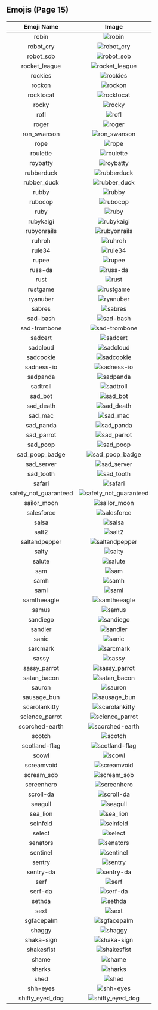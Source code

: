 
  ## Emojis (Page 15)
  |Emoji Name|Image|
  | :-: | :-: |
  |robin| ![robin](/output/robin.png)|
  |robot_cry| ![robot_cry](/output/robot_cry.png)|
  |robot_sob| ![robot_sob](/output/robot_sob.png)|
  |rocket_league| ![rocket_league](/output/rocket_league.png)|
  |rockies| ![rockies](/output/rockies.jpg)|
  |rockon| ![rockon](/output/rockon.gif)|
  |rocktocat| ![rocktocat](/output/rocktocat.png)|
  |rocky| ![rocky](/output/rocky.png)|
  |rofl| ![rofl](/output/rofl)|
  |roger| ![roger](/output/roger.png)|
  |ron_swanson| ![ron_swanson](/output/ron_swanson.png)|
  |rope| ![rope](/output/rope.png)|
  |roulette| ![roulette](/output/roulette)|
  |roybatty| ![roybatty](/output/roybatty.png)|
  |rubberduck| ![rubberduck](/output/rubberduck.png)|
  |rubber_duck| ![rubber_duck](/output/rubber_duck)|
  |rubby| ![rubby](/output/rubby.png)|
  |rubocop| ![rubocop](/output/rubocop.png)|
  |ruby| ![ruby](/output/ruby.png)|
  |rubykaigi| ![rubykaigi](/output/rubykaigi.png)|
  |rubyonrails| ![rubyonrails](/output/rubyonrails.png)|
  |ruhroh| ![ruhroh](/output/ruhroh.png)|
  |rule34| ![rule34](/output/rule34.png)|
  |rupee| ![rupee](/output/rupee.gif)|
  |russ-da| ![russ-da](/output/russ-da.png)|
  |rust| ![rust](/output/rust.png)|
  |rustgame| ![rustgame](/output/rustgame.jpg)|
  |ryanuber| ![ryanuber](/output/ryanuber.jpg)|
  |sabres| ![sabres](/output/sabres.png)|
  |sad-bash| ![sad-bash](/output/sad-bash.png)|
  |sad-trombone| ![sad-trombone](/output/sad-trombone.png)|
  |sadcert| ![sadcert](/output/sadcert.png)|
  |sadcloud| ![sadcloud](/output/sadcloud.png)|
  |sadcookie| ![sadcookie](/output/sadcookie.png)|
  |sadness-io| ![sadness-io](/output/sadness-io.jpg)|
  |sadpanda| ![sadpanda](/output/sadpanda.png)|
  |sadtroll| ![sadtroll](/output/sadtroll.png)|
  |sad_bot| ![sad_bot](/output/sad_bot.png)|
  |sad_death| ![sad_death](/output/sad_death.png)|
  |sad_mac| ![sad_mac](/output/sad_mac.png)|
  |sad_panda| ![sad_panda](/output/sad_panda.png)|
  |sad_parrot| ![sad_parrot](/output/sad_parrot.gif)|
  |sad_poop| ![sad_poop](/output/sad_poop.png)|
  |sad_poop_badge| ![sad_poop_badge](/output/sad_poop_badge.png)|
  |sad_server| ![sad_server](/output/sad_server.png)|
  |sad_tooth| ![sad_tooth](/output/sad_tooth.png)|
  |safari| ![safari](/output/safari.png)|
  |safety_not_guaranteed| ![safety_not_guaranteed](/output/safety_not_guaranteed.png)|
  |sailor_moon| ![sailor_moon](/output/sailor_moon.png)|
  |salesforce| ![salesforce](/output/salesforce.png)|
  |salsa| ![salsa](/output/salsa.png)|
  |salt2| ![salt2](/output/salt2.png)|
  |saltandpepper| ![saltandpepper](/output/saltandpepper.jpg)|
  |salty| ![salty](/output/salty.gif)|
  |salute| ![salute](/output/salute.png)|
  |sam| ![sam](/output/sam.jpg)|
  |samh| ![samh](/output/samh)|
  |saml| ![saml](/output/saml.png)|
  |samtheeagle| ![samtheeagle](/output/samtheeagle.jpg)|
  |samus| ![samus](/output/samus.gif)|
  |sandiego| ![sandiego](/output/sandiego.png)|
  |sandler| ![sandler](/output/sandler.png)|
  |sanic| ![sanic](/output/sanic.gif)|
  |sarcmark| ![sarcmark](/output/sarcmark.jpg)|
  |sassy| ![sassy](/output/sassy)|
  |sassy_parrot| ![sassy_parrot](/output/sassy_parrot.gif)|
  |satan_bacon| ![satan_bacon](/output/satan_bacon.png)|
  |sauron| ![sauron](/output/sauron.jpg)|
  |sausage_bun| ![sausage_bun](/output/sausage_bun.png)|
  |scarolankitty| ![scarolankitty](/output/scarolankitty.png)|
  |science_parrot| ![science_parrot](/output/science_parrot.gif)|
  |scorched-earth| ![scorched-earth](/output/scorched-earth.jpg)|
  |scotch| ![scotch](/output/scotch.png)|
  |scotland-flag| ![scotland-flag](/output/scotland-flag.png)|
  |scowl| ![scowl](/output/scowl.jpg)|
  |screamvoid| ![screamvoid](/output/screamvoid.png)|
  |scream_sob| ![scream_sob](/output/scream_sob.png)|
  |screenhero| ![screenhero](/output/screenhero.png)|
  |scroll-da| ![scroll-da](/output/scroll-da.png)|
  |seagull| ![seagull](/output/seagull.jpg)|
  |sea_lion| ![sea_lion](/output/sea_lion.png)|
  |seinfeld| ![seinfeld](/output/seinfeld.jpg)|
  |select| ![select](/output/select.jpg)|
  |senators| ![senators](/output/senators.png)|
  |sentinel| ![sentinel](/output/sentinel.png)|
  |sentry| ![sentry](/output/sentry.png)|
  |sentry-da| ![sentry-da](/output/sentry-da.png)|
  |serf| ![serf](/output/serf.png)|
  |serf-da| ![serf-da](/output/serf-da.png)|
  |sethda| ![sethda](/output/sethda.png)|
  |sext| ![sext](/output/sext.png)|
  |sgfacepalm| ![sgfacepalm](/output/sgfacepalm.gif)|
  |shaggy| ![shaggy](/output/shaggy.png)|
  |shaka-sign| ![shaka-sign](/output/shaka-sign.png)|
  |shakesfist| ![shakesfist](/output/shakesfist.png)|
  |shame| ![shame](/output/shame.png)|
  |sharks| ![sharks](/output/sharks.png)|
  |shed| ![shed](/output/shed.png)|
  |shh-eyes| ![shh-eyes](/output/shh-eyes.png)|
  |shifty_eyed_dog| ![shifty_eyed_dog](/output/shifty_eyed_dog.gif)|
  
